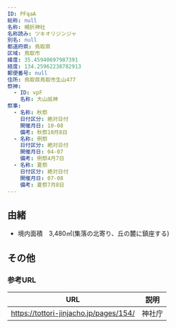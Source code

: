 ```yaml
---
ID: PFqaA
総称: null
名称: 槻折神社
名称読み: ツキオリジンジャ
別名: null
都道府県: 鳥取県
区域: 鳥取市
緯度: 35.45940697987391
経度: 134.25962238782913
郵便番号: null
住所: 鳥取県鳥取市生山477
祭神:
  - ID: vpF
    名称: 大山祇神
祭事:
  - 名称: 秋祭
    日付区分: 絶対日付
    開催月日: 10-08
    備考: 秋祭10月8日
  - 名称: 例祭
    日付区分: 絶対日付
    開催月日: 04-07
    備考: 例祭4月7日
  - 名称: 夏祭
    日付区分: 絶対日付
    開催月日: 07-08
    備考: 夏祭7月8日
---
```


## 由緒

- 境内面積　3,480㎡(集落の北寄り、丘の麓に鎮座する)

## その他

### 参考URL

| URL                                    | 説明   |
| -------------------------------------- | ------ |
| https://tottori-jinjacho.jp/pages/154/ | 神社庁 |
